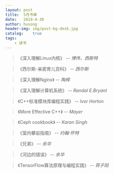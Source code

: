 ```yaml
---
layout: post
title:  5月书单
date:   2019-4-30
author: husong
header-img: img/post-bg-desk.jpg
catalog:    true
tags:
    - 读书
---
```


> 《深入理解Linux内核》
> -- <cite>博伟，西斯特</cite>

> 《西尔斯-亲密育儿百科》
> -- <cite>西尔斯</cite>

> 《深入理解Nginx》
> -- <cite>陶辉</cite>

> 《深入理解计算机系统》
> -- <cite>Randal E.Bryant</cite>

> 《C++标准模块库编程实践》
> -- <cite>Ivor Horton</cite>

> 《More Effective C++》
> -- <cite>Mayer</cite>

> 《Ceph cookbook》
> -- <cite>Karan Singh</cite>

> 《室内攀岩指南》
> -- <cite>约翰·怀特</cite>

> 《兄弟》
> -- <cite>余华</cite>

> 《河边的错误》
> -- <cite>余华</cite>

> 《TensorFlow算法原理与编程实践》
> -- <cite>蒋子阳</cite>
